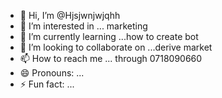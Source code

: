 - 👋 Hi, I’m @Hjsjwnjwjqhh
- 👀 I’m interested in ... marketing 
- 🌱 I’m currently learning ...how to create bot
- 💞️ I’m looking to collaborate on ...derive market 
- 📫 How to reach me ... through 0718090660
- 😄 Pronouns: ...
- ⚡ Fun fact: ...

<!---
Hjsjwnjwjqhh/Hjsjwnjwjqhh is a ✨ special ✨ repository because its `README.md` (this file) appears on your GitHub profile.
You can click the Preview link to take a look at your changes.
--->
